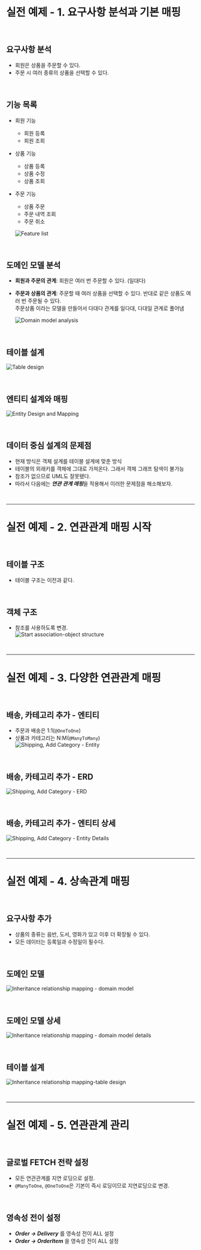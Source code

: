 # 실전 예제 - 1. 요구사항 분석과 기본 매핑

<br>

## 요구사항 분석
* 회원은 상품을 주문할 수 있다.
* 주문 시 여러 종류의 상품을 선택할 수 있다.

<br>

## 기능 목록
* 회원 기능
  * 회원 등록
  * 회원 조회
* 상품 기능
  * 상품 등록
  * 상품 수정
  * 상품 조회
* 주문 기능
  * 상품 주문
  * 주문 내역 조회
  * 주문 취소

  ![Feature list](./img/Feature%20list.PNG)

<br>

## 도메인 모델 분석
* **회원과 주문의 관계**: 회원은 여러 번 주문할 수 있다. (일대다)
* **주문과 상품의 관계**: 주문할 때 여러 상품을 선택할 수 있다. 반대로 같은 상품도 여러 번 주문될 수 있다.  
                       주문상품 이라는 모델을 만들어서 다대다 관계를 일다대, 다대일 관계로 풀어냄  

  ![Domain model analysis](./img/Domain%20model%20analysis.PNG)

<br>

## 테이블 설계
![Table design](./img/Table%20design.PNG)

<br>

## 엔티티 설계와 매핑
![Entity Design and Mapping](./img/Entity%20Design%20and%20Mapping.PNG)

<br>

## 데이터 중심 설계의 문제점
* 현재 방식은 객체 설계를 테이블 설계에 맞춘 방식
* 테이블의 외래키를 객체에 그대로 가져온다. 그래서 객체 그래프 탐색이 불가능
* 참조가 없으므로 UML도 잘못됐다.
* 따라서 다음에는 ***연관 관계 매핑***을 적용해서 이러한 문제점을 해소해보자.

<br>

---

# 실전 예제 - 2. 연관관계 매핑 시작

<br>

## 테이블 구조
* 테이블 구조는 이전과 같다.

<br>

## 객체 구조
* 참조를 사용하도록 변경.  
  ![Start association-object structure](./img/Start%20association-object%20structure.PNG)

<br>

---

# 실전 예제 - 3. 다양한 연관관계 매핑

<br>

## 배송, 카테고리 추가 - 엔티티
* 주문과 배송은 1:1(```@OneToOne```)
* 상품과 카테고리는 N:M(```@ManyToMany```)  
  ![Shipping, Add Category - Entity](./img/Shipping,%20Add%20Category%20-%20Entity.PNG)

<br>

## 배송, 카테고리 추가 - ERD
![Shipping, Add Category - ERD](./img/Shipping,%20Add%20Category%20-%20ERD.PNG)

<br>

## 배송, 카테고리 추가 - 엔티티 상세
![Shipping, Add Category - Entity Details](./img/Shipping,%20Add%20Category%20-%20Entity%20Details.PNG)

<br>

---

# 실전 예제 - 4. 상속관계 매핑

<br>

## 요구사항 추가
* 상품의 종류는 음반, 도서, 영화가 있고 이후 더 확장될 수 있다.
* 모든 데이터는 등록일과 수정일이 필수다.

<br>

## 도메인 모델
  ![Inheritance relationship mapping - domain model](./img/Inheritance%20relationship%20mapping%20-%20domain%20model.PNG)
  
<br>

## 도메인 모델 상세
  ![Inheritance relationship mapping - domain model details](./img/Inheritance%20relationship%20mapping%20-%20domain%20model%20details.PNG)
  
<br>

## 테이블 설계
  ![Inheritance relationship mapping-table design](./img/Inheritance%20relationship%20mapping%20-%20table%20design.PNG)

<br>

---

# 실전 예제 - 5. 연관관계 관리

<br>

## 글로벌 FETCH 전략 설정
* 모든 연관관계를 지연 로딩으로 설정.
* ```@ManyToOne```, ```@OneToOne```은 기본이 즉시 로딩이므로 지연로딩으로 변경.

<br>

## 영속성 전이 설정
* **_Order -> Delivery_** 를 영속성 전이 ALL 설정
* **_Order -> OrderItem_** 을 영속성 전이 ALL 설정